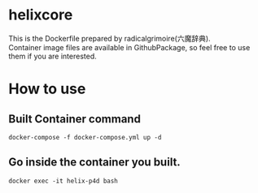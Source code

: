 # helixcore

This is the Dockerfile prepared by radicalgrimoire(六魔辞典).  
Container image files are available in GithubPackage, so feel free to use them if you are interested.

# How to use

## Built Container command

```
docker-compose -f docker-compose.yml up -d
```

## Go inside the container you built.

```
docker exec -it helix-p4d bash
```

